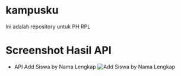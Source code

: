 # kampusku
 Ini adalah repository untuk PH RPL


# Screenshot Hasil API

- API Add Siswa by Nama Lengkap
![Add Siswa by Nama Lengkap](https://user-images.githubusercontent.com/69703296/115420702-8f80ba80-a225-11eb-9b37-a09d48f7d5d7.png)

